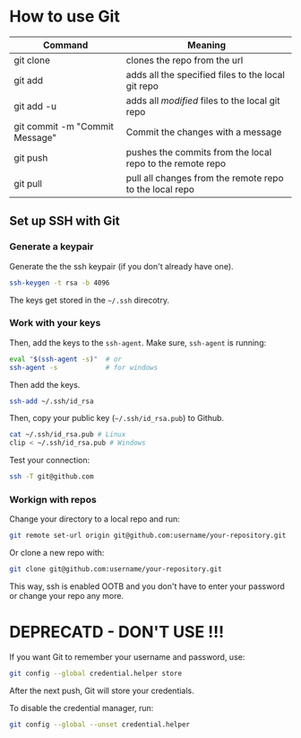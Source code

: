 
# How to use Git

Command | Meaning
--- | ---
git clone | clones the repo from the url
git add | adds all the specified files to the local git repo
git add -u | adds all _modified_ files to the local git repo
git commit -m "Commit Message" | Commit the changes with a message
git push | pushes the commits from the local repo to the remote repo 
git pull | pull all changes from the remote repo to the local repo


## Set up SSH with Git

### Generate a keypair

Generate the the ssh keypair (if you don't already have one).

```bash
ssh-keygen -t rsa -b 4096
```
The keys get stored in the `~/.ssh` direcotry.

### Work with your keys

Then, add the keys to the `ssh-agent`.
Make sure, `ssh-agent` is running:

```bash
eval "$(ssh-agent -s)"  # or
ssh-agent -s            # for windows
```

Then add the keys.

```bash
ssh-add ~/.ssh/id_rsa
```

Then, copy your public key (`~/.ssh/id_rsa.pub`) to Github.

```bash
cat ~/.ssh/id_rsa.pub # Linux
clip < ~/.ssh/id_rsa.pub # Windows
```

Test your connection:

```bash
ssh -T git@github.com
```

### Workign with repos

Change your directory to a local repo and run:

```bash
git remote set-url origin git@github.com:username/your-repository.git
```

Or clone a new repo with:

```bash
git clone git@github.com:username/your-repository.git
```

This way, ssh is enabled OOTB and you don't have to enter your password or change your repo any more.


# DEPRECATD - DON'T USE !!!

If you want Git to remember your username and password, use:

```bash
git config --global credential.helper store
```

After the next push, Git will store your credentials.

To disable the credential manager, run:

```bash
git config --global --unset credential.helper
```
